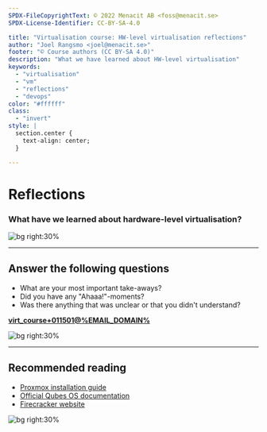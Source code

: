 ```yaml
---
SPDX-FileCopyrightText: © 2022 Menacit AB <foss@menacit.se>
SPDX-License-Identifier: CC-BY-SA-4.0

title: "Virtualisation course: HW-level virtualisation reflections"
author: "Joel Rangsmo <joel@menacit.se>"
footer: "© Course authors (CC BY-SA 4.0)"
description: "What we have learned about HW-level virtualisation"
keywords:
  - "virtualisation"
  - "vm"
  - "reflections"
  - "devops"
color: "#ffffff"
class:
  - "invert"
style: |
  section.center {
    text-align: center;
  }

---
```

<!-- _footer: "© Course authors (CC BY-SA 4.0) - Image: © Martin Fisch (CC BY 2.0)" -->
# Reflections
### What have we learned about hardware-level virtualisation?

![bg right:30%](images/15-otter.jpg)

---
<!-- _footer: "© Course authors (CC BY-SA 4.0) - Image: © Fritzchens Fritz (CC0 1.0)" -->
## Answer the following questions
- What are your most important take-aways?
- Did you have any "Ahaaa!"-moments?
- Was there anything that was unclear or that you didn't understand?
  
**[virt_course+011501@%EMAIL_DOMAIN%](mailto:virt_course+011501@%EMAIL_DOMAIN%)**

![bg right:30%](images/15-chip.jpg)

<!--
- Take your time to think these over, it's good for your learning

- If you have patients for it, revist the questions in a week or so to further engrave them into
your knowledge
-->

---
<!-- _footer: "© Course authors (CC BY-SA 4.0) - Image: © Alan Levine (CC0 1.0)" -->
## Recommended reading
- [Proxmox installation guide](https://pve.proxmox.com/pve-docs/chapter-pve-installation.html)
- [Official Qubes OS documentation](https://www.qubes-os.org/doc/)
- [Firecracker website](https://firecracker-microvm.github.io/)

![bg right:30%](images/15-payphone.jpg)
